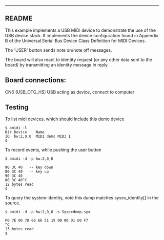 ------------------------------------------------------------------------------
README
------------------------------------------------------------------------------

This example implements a USB MIDI device to demonstrate the use of the
USB device stack. It implements the device configuration found in Appendix
B of the Universal Serial Bus Device Class Definition for MIDI Devices.

The 'USER' button sends note on/note off messages.

The board will also react to identity request (or any other data sent to
the board) by transmitting an identity message in reply.

Board connections:
------------------

  CN6	(USB_OTG_HS)	USB acting as device, connect to computer

Testing
-------

To list midi devices, which should include this demo device

    $ amidi -l
    Dir Device    Name
    IO  hw:2,0,0  MIDI demo MIDI 1
    $

To record events, while pushing the user button

    $ amidi -d -p hw:2,0,0
    
    90 3C 40   -- key down
    80 3C 40   -- key up
    90 3C 40
    80 3C 40^C
    12 bytes read
    $

To query the system identity, note this dump matches sysex_identity[] in the
source.

    $ amidi -d -p hw:2,0,0 -s Sysexdump.syx
    
    F0 7E 00 7D 66 66 51 19 00 00 01 00 F7
    ^C
    13 bytes read
    $

